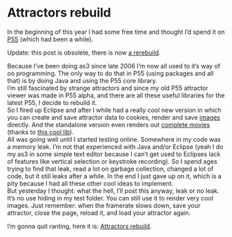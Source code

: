 <!--
  date: 2008-12-13
  modified: 2020-05-31
  slug: attractors-rebuild
  type: post
  categories: code, image, Java, Processing, video
  tags: math, cool shit
-->

# Attractors rebuild

<p>In the beginning of this year I had some free time and thought I&#8217;d spend it on <a href="http://processing.org/">P55</a> (which had been a while).<br />
<!--more--></p>
<p class="notice">Update: this post is obsolete, there is now <a href="/strange-attractors-javascript">a rerebuild</a>.</p>
<p><img src="https://res.cloudinary.com/dn1rmdjs5/image/upload/v1566568756/rv/Lorenz84-1234-682-945-484-296-1024x819.jpg" alt="" /><br />
Because I&#8217;ve been doing as3 since late 2006 I&#8217;m now all used to it&#8217;s way of oo programming. The only way to do that in P55 (using packages and all that) is by doing Java and using the P55 core library.<br />
I&#8217;m still fascinated by strange attractors and since my old P55 attractor viewer was made in P55 alpha, and there are all these useful libraries for the latest P55, I decide to rebuild it.<br />
So I fired up Eclipse and after I while had a really cool new version in which you can create and save attractor data to cookies, render and save <a href="http://flickr.com/photos/sjeiti/sets/72157603957488195/">images</a> directly. And the standalone version even renders out <a href="/48-hours-of-rendering">complete movies</a> (thanks to <a href="http://processing.org/reference/libraries/video/index.html">this cool lib</a>).<br />
All was going well until I started testing online. Somewhere in my code was a memory leak. I&#8217;m not that experienced with Java and/or Eclipse (yeah I do my as3 in some simple text editor because I can&#8217;t get used to Eclipses lack of features like vertical selection or keystroke recording). So I spend ages trying to find that leak, read a lot on garbage collection, changed a lot of code, but it still leaks after a while. In the end I just gave up on it, which is a pity because I had all these other cool ideas to implement.<br />
But yesterday I thought: what the hell, I&#8217;ll post this anyway, leak or no leak. It&#8217;s no use hiding in my test folder. You can still use it to render very cool images. Just remember: when the framerate slows down, save your attractor, close the page, reload it, and load your attractor again.</p>
<p>I&#8217;m gonna quit ranting, here it is: <a href="https://attractors.ronvalstar.nl/">Attractors rebuild</a>.</p>
